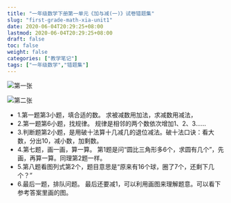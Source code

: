 ```yaml
---
title: "一年级数学下册第一单元《加与减(一)》试卷错题集"
slug: "first-grade-math-xia-unit1"
date: 2020-06-04T20:29:25+08:00
lastmod: 2020-06-04T20:29:25+08:00
draft: false
toc: false
weight: false
categories: ["教学笔记"]
tags: ["一年级数学","错题集"]
---
```


![第一张](https://cdn.jsdelivr.net/gh/iwyang/pic/20200721160124.jpg)

![第二张](https://cdn.jsdelivr.net/gh/iwyang/pic/20200721160225.jpg)

+ 1.第一题第3小题，填合适的数。
  求被减数用加法，求减数用减法，
+ 2.第一题第6小题，找规律。
  规律是相邻的两个数依次增加1、2、3……
+ 3.判断题第2小题，是用破十法算十几减几的退位减法。破十法口诀：看大数，分出10，减小数，加剩数。
+ 4.第七题，画一画，算一算。
  第1题是问“圆比三角形多6个，求圆有几个”，先画，再算一算。同理第2题一样。
+ 5.第八题看图列式第2个，题目意思是“原来有16个球，圈了7个，还剩下几个？”
+ 6.最后一题，排队问题。
  最后还要减1，可以利用画图来理解题意。可以看下参考答案里画的图。
